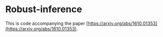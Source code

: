 # Robust-inference

This is code accompanying the paper [https://arxiv.org/abs/1610.01353](https://arxiv.org/abs/1610.01353).


